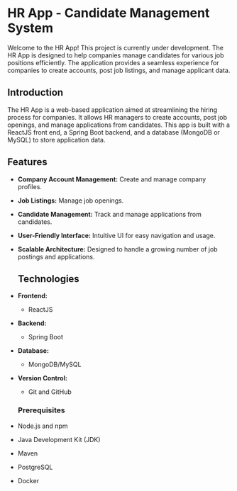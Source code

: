 # HR App - Candidate Management System

Welcome to the HR App! This project is currently under development. The HR App is designed to help companies manage candidates for various job positions efficiently. 
The application provides a seamless experience for companies to create accounts, post job listings, and manage applicant data.

## Introduction

The HR App is a web-based application aimed at streamlining the hiring process for companies. 
It allows HR managers to create accounts, post job openings, and manage applications from candidates. 
This app is built with a ReactJS front end, a Spring Boot backend, and a database (MongoDB or MySQL) to store application data.

## Features

- **Company Account Management:** Create and manage company profiles.
- **Job Listings:** Manage job openings.
- **Candidate Management:** Track and manage applications from candidates.
- **User-Friendly Interface:** Intuitive UI for easy navigation and usage.
- **Scalable Architecture:** Designed to handle a growing number of job postings and applications.

  ## Technologies

- **Frontend:**
  - ReactJS
- **Backend:**
  - Spring Boot
- **Database:**
  - MongoDB/MySQL
- **Version Control:**
  - Git and GitHub
 
  ### Prerequisites

- Node.js and npm
- Java Development Kit (JDK)
- Maven
- PostgreSQL
- Docker

